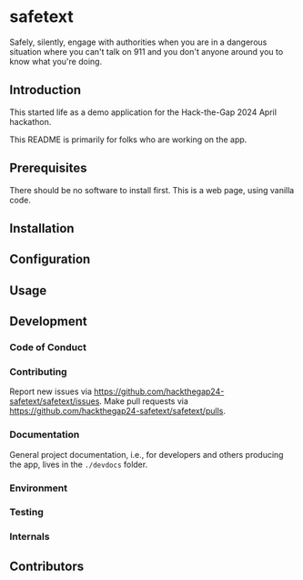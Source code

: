 # safetext

Safely, silently, engage with authorities when you are in a dangerous situation where you can't talk on 911 and you don't anyone around you to know what you're doing.

## Introduction

This started life as a demo application for the Hack-the-Gap 2024 April hackathon.

This README is primarily for folks who are working on the app.

## Prerequisites

There should be no software to install first. This is a web page, using vanilla code.

## Installation

## Configuration

## Usage

## Development

### Code of Conduct

### Contributing

Report new issues via <https://github.com/hackthegap24-safetext/safetext/issues>.
Make pull requests via <https://github.com/hackthegap24-safetext/safetext/pulls>.

### Documentation

General project documentation, i.e., for developers and others producing the app, lives in the `./devdocs` folder.

### Environment

### Testing

### Internals

## Contributors
